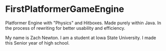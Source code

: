 # FirstPlatformerGameEngine
Platformer Engine with "Physics" and Hitboxes. Made purely within Java. In the process of rewriting for better usability and efficiency.

My name is Zach Newton. I am a student at Iowa State University. I made this Senior year of high school.
